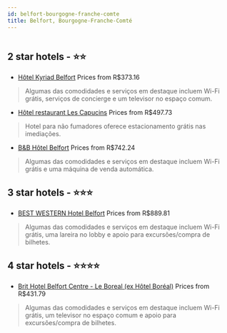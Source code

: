 ```yaml
---
id: belfort-bourgogne-franche-comte
title: Belfort, Bourgogne-Franche-Comté
---
```


<center><img src="https://i.travelapi.com/hotels/1000000/30000/21700/21673/98329808_z.jpg" alt="" /></center>


##  2 star hotels - ⭐️⭐️

-    [Hôtel Kyriad Belfort](https://www.hurb.com/br/aud/https://www.hurb.com/br/hotels/belfort/hotel-kyriad-belfort-HT-HTBB?cmp=18055) Prices from R$373.16
   > Algumas das comodidades e serviços em destaque incluem Wi-Fi grátis, serviços de concierge e um televisor no espaço comum.
-    [Hôtel restaurant Les Capucins](https://www.hurb.com/br/aud/https://www.hurb.com/br/hotels/belfort/hotel-restaurant-les-capucins-HT-IFYV?cmp=18055) Prices from R$497.73
   > Hotel para não fumadores oferece estacionamento grátis nas imediações.
-    [B&B Hôtel Belfort](https://www.hurb.com/br/aud/https://www.hurb.com/br/hotels/belfort/b-b-hotel-belfort-HT-O53O?cmp=18055) Prices from R$742.24
   > Algumas das comodidades e serviços em destaque incluem Wi-Fi grátis e uma máquina de venda automática.

##  3 star hotels - ⭐️⭐️⭐️

-    [BEST WESTERN Hotel Belfort](https://www.hurb.com/br/aud/https://www.hurb.com/br/hotels/belfort/best-western-hotel-belfort-HT-36Y0?cmp=18055) Prices from R$889.81
   > Algumas das comodidades e serviços em destaque incluem Wi-Fi grátis, uma lareira no lobby e apoio para excursões/compra de bilhetes.

##  4 star hotels - ⭐️⭐️⭐️⭐️

-    [Brit Hotel Belfort Centre - Le Boreal (ex Hôtel Boréal)](https://www.hurb.com/br/aud/https://www.hurb.com/br/hotels/belfortit-hotel-belfort-centre-le-boreal-ex-hotel-boreal-HT-UPIV?cmp=18055) Prices from R$431.79
   > Algumas das comodidades e serviços em destaque incluem Wi-Fi grátis, um televisor no espaço comum e apoio para excursões/compra de bilhetes.
